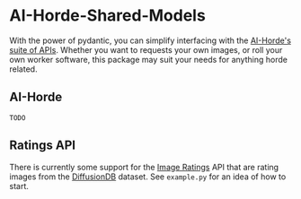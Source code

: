 # AI-Horde-Shared-Models

With the power of pydantic, you can simplify interfacing with the [AI-Horde's suite of APIs](https://github.com/db0/AI-Horde). Whether you want to requests your own images, or roll your own worker software, this package may suit your needs for anything horde related.

## AI-Horde
`TODO`

## Ratings API
There is currently some support for the [Image Ratings](https://dbzer0.com/blog/the-image-ratings-are-flooding-in/) API that are rating images from the [DiffusionDB](https://poloclub.github.io/diffusiondb/) dataset. See `example.py` for an idea of how to start.
